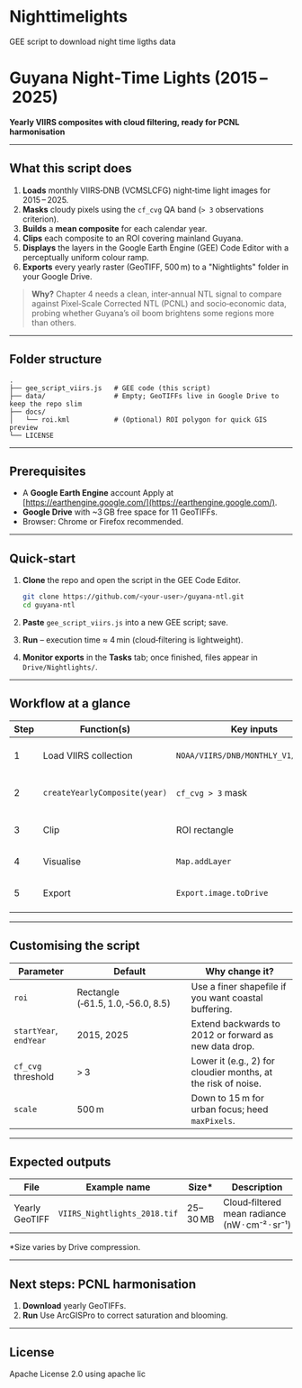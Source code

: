 # Nighttimelights
GEE script to download night time ligths data
# Guyana Night‑Time Lights (2015 – 2025)

**Yearly VIIRS composites with cloud filtering, ready for PCNL harmonisation**

---

## What this script does

1. **Loads** monthly VIIRS‑DNB (VCMSLCFG) night‑time light images for 2015 – 2025.
2. **Masks** cloudy pixels using the `cf_cvg` QA band (`> 3` observations criterion).
3. **Builds** a **mean composite** for each calendar year.
4. **Clips** each composite to an ROI covering mainland Guyana.
5. **Displays** the layers in the Google Earth Engine (GEE) Code Editor with a perceptually uniform colour ramp.
6. **Exports** every yearly raster (GeoTIFF, 500 m) to a "Nightlights" folder in your Google Drive.

> **Why?**  Chapter 4 needs a clean, inter‑annual NTL signal to compare against Pixel‑Scale Corrected NTL (PCNL) and socio‑economic data, probing whether Guyana’s oil boom brightens some regions more than others.

---

## Folder structure

```
.
├── gee_script_viirs.js   # GEE code (this script)
├── data/                 # Empty; GeoTIFFs live in Google Drive to keep the repo slim
├── docs/
│   └── roi.kml           # (Optional) ROI polygon for quick GIS preview
└── LICENSE
```

---

## Prerequisites

* A **Google Earth Engine** account
  Apply at [https://earthengine.google.com/](https://earthengine.google.com/).
* **Google Drive** with \~3 GB free space for 11 GeoTIFFs.
* Browser: Chrome or Firefox recommended.

---

## Quick‑start

1. **Clone** the repo and open the script in the GEE Code Editor.

   ```bash
   git clone https://github.com/<your‑user>/guyana‑ntl.git
   cd guyana‑ntl
   ```
2. **Paste** `gee_script_viirs.js` into a new GEE script; save.
3. **Run** – execution time ≈ 4 min (cloud‑filtering is lightweight).
4. **Monitor exports** in the **Tasks** tab; once finished, files appear in `Drive/Nightlights/`.

---

## Workflow at a glance

| Step | Function(s)                   | Key inputs                           | Output                            |
| ---- | ----------------------------- | ------------------------------------ | --------------------------------- |
| 1    | Load VIIRS collection         | `NOAA/VIIRS/DNB/MONTHLY_V1/VCMSLCFG` | Monthly NTL images, 2012‑present  |
| 2    | `createYearlyComposite(year)` | `cf_cvg > 3` mask                    | Mean yearly composite (`avg_rad`) |
| 3    | Clip                          | ROI rectangle                        | Yearly image clipped to Guyana    |
| 4    | Visualise                     | `Map.addLayer`                       | Layer in Code Editor              |
| 5    | Export                        | `Export.image.toDrive`               | GeoTIFF, 500 m, EPSG:4326         |

---

## Customising the script

| Parameter              | Default                            | Why change it?                                                |
| ---------------------- | ---------------------------------- | ------------------------------------------------------------- |
| `roi`                  | Rectangle (‑61.5, 1.0, ‑56.0, 8.5) | Use a finer shapefile if you want coastal buffering.          |
| `startYear`, `endYear` | 2015, 2025                         | Extend backwards to 2012 or forward as new data drop.         |
| `cf_cvg` threshold     | > 3                                | Lower it (e.g., 2) for cloudier months, at the risk of noise. |
| `scale`                | 500 m                              | Down to 15 m for urban focus; heed `maxPixels`.               |

---

## Expected outputs

| File           | Example name                 | Size\*   | Description                                     |
| -------------- | ---------------------------- | -------- | ----------------------------------------------- |
| Yearly GeoTIFF | `VIIRS_Nightlights_2018.tif` | 25–30 MB | Cloud‑filtered mean radiance (nW · cm⁻² · sr⁻¹) |

\*Size varies by Drive compression.

---

## Next steps: PCNL harmonisation

1. **Download** yearly GeoTIFFs.
2. **Run** Use ArcGISPro to correct saturation and blooming.
---


## License

Apache License 2.0
using apache lic
